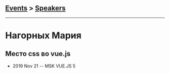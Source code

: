## [Events](../README.md) > [Speakers](../speakers.md)
---

# Нагорных Мария

## Место css во vue.js
- 2019 Nov 21 -- MSK VUE.JS 5    
